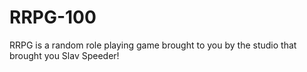 # RRPG-100
RRPG is a random role playing game brought to you by the studio that brought you Slav Speeder!
